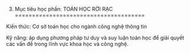 3. Mục tiêu học phần: TOÁN HỌC RỜI RẠC
======================================

Kiến thức: Cơ sở toán học cho ngành công nghệ thông tin

Kỹ năng: áp dụng phương pháp tư duy và suy luận toán học để giải quyết
các vấn đề trong lĩnh vực khoa học và công nghệ.

